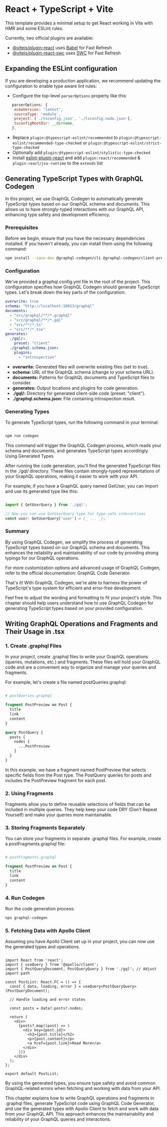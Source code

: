 # React + TypeScript + Vite

This template provides a minimal setup to get React working in Vite with HMR and some ESLint rules.

Currently, two official plugins are available:

- [@vitejs/plugin-react](https://github.com/vitejs/vite-plugin-react/blob/main/packages/plugin-react/README.md) uses [Babel](https://babeljs.io/) for Fast Refresh
- [@vitejs/plugin-react-swc](https://github.com/vitejs/vite-plugin-react-swc) uses [SWC](https://swc.rs/) for Fast Refresh

## Expanding the ESLint configuration

If you are developing a production application, we recommend updating the configuration to enable type aware lint rules:

- Configure the top-level `parserOptions` property like this:

```js
   parserOptions: {
    ecmaVersion: 'latest',
    sourceType: 'module',
    project: ['./tsconfig.json', './tsconfig.node.json'],
    tsconfigRootDir: __dirname,
   },
```

- Replace `plugin:@typescript-eslint/recommended` to `plugin:@typescript-eslint/recommended-type-checked` or `plugin:@typescript-eslint/strict-type-checked`
- Optionally add `plugin:@typescript-eslint/stylistic-type-checked`
- Install [eslint-plugin-react](https://github.com/jsx-eslint/eslint-plugin-react) and add `plugin:react/recommended` & `plugin:react/jsx-runtime` to the `extends` list

## Generating TypeScript Types with GraphQL Codegen

In this project, we use GraphQL Codegen to automatically generate TypeScript types based on our GraphQL schema and documents. This allows us to have strongly-typed interactions with our GraphQL API, enhancing type safety and development efficiency.

### Prerequisites

Before we begin, ensure that you have the necessary dependencies installed. If you haven't already, you can install them using the following command:

```bash
npm install --save-dev @graphql-codegen/cli @graphql-codegen/client-preset @graphql-codegen/introspection @graphql-codegen/typescript
```

### Configuration

We've provided a graphql.config.yml file in the root of the project. This configuration specifies how GraphQL Codegen should generate TypeScript types. Let's break down the key parts of the configuration:

```yaml
overwrite: true
schema: "http://localhost:10013/graphql"
documents:
  - "src/graphql/**/*.graphql"
  - "src/graphql/**/*.gql"
  - "src/**/*.ts"
  - "src/**/*.tsx"
generates:
  ./gql/:
    preset: "client"
  ./graphql.schema.json:
    plugins:
      - "introspection"
```

- **overwrite:** Generated files will overwrite existing files (set to true).
- **schema:** URL of the GraphQL schema (change to your schema URL).
- **documents:** Patterns for GraphQL documents and TypeScript files to consider.
- **generates:** Output locations and plugins for code generation.
- **./gql/:** Directory for generated client-side code (preset: "client").
- **./graphql.schema.json:** File containing introspection result.


### Generating Types

To generate TypeScript types, run the following command in your terminal:

```bash

npm run codegen

```

This command will trigger the GraphQL Codegen process, which reads your schema and documents, and generates TypeScript types accordingly.
Using Generated Types

After running the code generation, you'll find the generated TypeScript files in the ./gql/ directory. These files contain strongly-typed representations of your GraphQL operations, making it easier to work with your API.

For example, if you have a GraphQL query named GetUser, you can import and use its generated type like this:

```typescript

import { GetUserQuery } from './gql';

// Now you can use GetUserQuery type for type-safe interactions
const user: GetUserQuery['user'] = /_ ... _/;
```

### Summary

By using GraphQL Codegen, we simplify the process of generating TypeScript types based on our GraphQL schema and documents. This enhances the reliability and maintainability of our code by providing strong typings for our GraphQL operations.

For more customization options and advanced usage of GraphQL Codegen, refer to the official documentation: GraphQL Code Generator.

That's it! With GraphQL Codegen, we're able to harness the power of TypeScript's type system for efficient and error-free development.

Feel free to adjust the wording and formatting to fit your project's style. This chapter should help users understand how to use GraphQL Codegen for generating TypeScript types based on your provided configuration.

## Writing GraphQL Operations and Fragments and Their Usage in .tsx 

### 1. Create .graphql Files

In your project, create .graphql files to write your GraphQL operations (queries, mutations, etc.) and fragments. These files will hold your GraphQL code and are a convenient way to organize and manage your queries and fragments.

For example, let's create a file named postQueries.graphql:

```graphql

# postQueries.graphql

fragment PostPreview on Post {
  title
  link
  content
}

query PostQuery {
  posts {
    nodes {
      ...PostPreview
    }
  }
}
```

In this example, we have a fragment named PostPreview that selects specific fields from the Post type. The PostQuery queries for posts and includes the PostPreview fragment for each post.

### 2. Using Fragments

Fragments allow you to define reusable selections of fields that can be included in multiple queries. They help keep your code DRY (Don't Repeat Yourself) and make your queries more maintainable.
### 3. Storing Fragments Separately

You can store your fragments in separate .graphql files. For example, create a postFragments.graphql file:

```graphql

# postFragments.graphql

fragment PostPreview on Post {
  title
  link
  content
}
```

### 4. Run Codegen

Run the code generation process:

```bash
npx graphql-codegen
```

### 5. Fetching Data with Apollo Client

Assuming you have Apollo Client set up in your project, you can now use the generated types and operations.

```tsx

import React from 'react';
import { useQuery } from '@apollo/client';
import { PostQueryDocument, PostQueryQuery } from './gql'; // Adjust import path

const PostList: React.FC = () => {
  const { data, loading, error } = useQuery<PostQueryQuery>(PostQueryDocument);

  // Handle loading and error states

  const posts = data?.posts?.nodes;

  return (
    <div>
      {posts?.map((post) => (
        <div key={post.id}>
          <h2>{post.title}</h2>
          <p>{post.content}</p>
          <a href={post.link}>Read More</a>
        </div>
      ))}
    </div>
  );
};

export default PostList;
```

By using the generated types, you ensure type safety and avoid common GraphQL-related errors when fetching and working with data from your API.

This chapter explains how to write GraphQL operations and fragments in .graphql files, generate TypeScript code using GraphQL Code Generator, and use the generated types with Apollo Client to fetch and work with data from your GraphQL API. This approach enhances the maintainability and reliability of your GraphQL queries and interactions.

